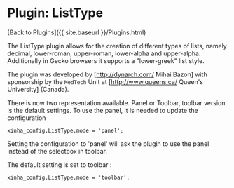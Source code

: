 # Plugin: ListType

[Back to Plugins]({{ site.baseurl }}/Plugins.html)

The ListType plugin allows for the creation of different types of lists, namely decimal, lower-roman, upper-roman, lower-alpha and upper-alpha.  Additionally in Gecko browsers it supports a "lower-greek" list style.

The plugin was developed by [http://dynarch.com/ Mihai Bazon] with sponsorship by the `MedTech` Unit at [http://www.queens.ca/ Queen's University] (Canada).

There is now two representation available. Panel or Toolbar, toolbar version is the default settings. To use the panel, it is needed to update the configuration

```
xinha_config.ListType.mode = 'panel';
```
Setting the configuration to 'panel' will ask the plugin to use the panel instead of the selectbox in toolbar.

The default setting is set to toolbar :
```
xinha_config.ListType.mode = 'toolbar';
```
